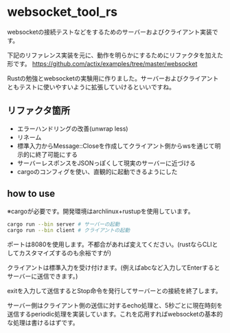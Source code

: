 # websocket_tool_rs
websocketの接続テストなどをするためのサーバーおよびクライアント実装です。

下記のリファレンス実装を元に、動作を明らかにするためにリファクタを加えた形です。
https://github.com/actix/examples/tree/master/websocket

Rustの勉強とwebsocketの実験用に作りました。サーバーおよびクライアントともテストに使いやすいように拡張していけるといいですね。

## リファクタ箇所
- エラーハンドリングの改善(unwrap less)
- リネーム
- 標準入力からMessage::Closeを作成してクライアント側からwsを通じて明示的に終了可能にする
- サーバーレスポンスをJSONっぽくして現実のサーバーに近づける
- cargoのコンフィグを使い、直観的に起動できるようにした

## how to use
※cargoが必要です。開発環境はarchlinux+rustupを使用しています。
```sh
cargo run --bin server # サーバーの起動
cargo run --bin client # クライアントの起動
```

ポートは8080を使用します。不都合があれば変えてください。(rustならCLIとしてカスタマイズするのも余裕ですが)

クライアントは標準入力を受け付けます。(例えばabcなど入力してEnterするとサーバーに送信できます。)

exitを入力して送信するとStop命令を発行してサーバーとの接続を終了します。

サーバー側はクライアント側の送信に対するecho処理と、5秒ごとに現在時刻を送信するperiodic処理を実装しています。これを応用すればwebsocketの基本的な処理は書けるはずです。
